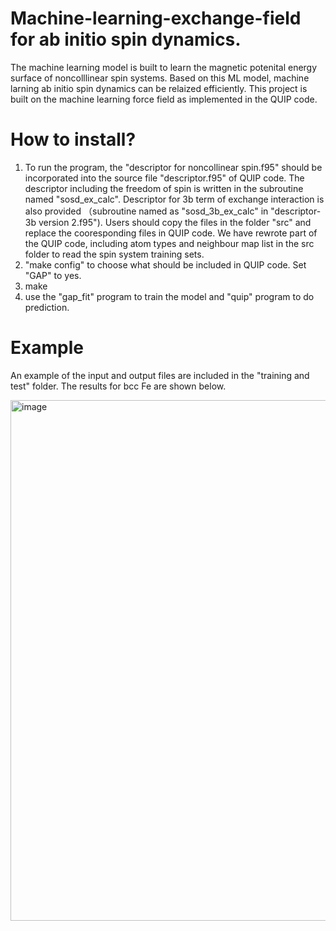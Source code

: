  Machine-learning-exchange-field for ab initio spin dynamics. 
 =============
 
The machine learning model is built to learn the magnetic potenital energy surface of noncolllinear spin systems. Based on this ML model, machine larning ab initio spin dynamics can be relaized efficiently. This project is built on the machine learning force field as implemented in the QUIP code.  
# How to install?
1. To run the program, the "descriptor for noncollinear spin.f95" should be incorporated into the source file "descriptor.f95" of QUIP code. The descriptor including the freedom of spin is written in the subroutine named "sosd_ex_calc". Descriptor for 3b term of exchange interaction is also provided （subroutine named as "sosd_3b_ex_calc" in "descriptor-3b version 2.f95").  Users should copy the files in the folder "src" and replace the cooresponding files in QUIP code. We have rewrote part of the QUIP code, including atom types and neighbour map list in the src folder to read the spin system training sets.
2. "make config" to choose what should be included in QUIP code.  Set "GAP" to yes.
3. make
4. use the "gap_fit" program to train the model and "quip" program to do prediction.

# Example
An example of the input and output files are included in the "training and test" folder.  The results for bcc Fe are shown below.


<img width="659" height="833" alt="image" src="https://github.com/user-attachments/assets/c3757412-c921-43e5-af69-0e9840db0e1b" />


